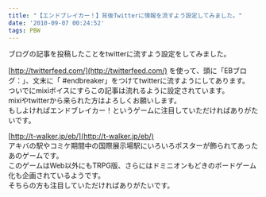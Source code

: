 ```yaml
---
title: "【エンドブレイカー！】背後Twitterに情報を流すよう設定してみました。"
date: '2010-09-07 00:24:52'
tags: PBW
---
```


ブログの記事を投稿したことをtwitterに流すよう設定をしてみました。

[http://twitterfeed.com/](http://twitterfeed.com/)
を使って、頭に「EBブログ：」、文末に「 #endbreaker」をつけてtwitterに流すようにしてあります。  
ついでにmixiボイスにすらこの記事は流れるように設定されています。  
mixiやtwitterから来られた方はよろしくお願いします。  
もしよければエンドブレイカー！というゲームに注目していただければありがたいです。

[http://t-walker.jp/eb/](http://t-walker.jp/eb/)  
アキバの駅やコミケ期間中の国際展示場駅にいろいろポスターが飾られてあったあのゲームです。  
このゲームはWeb以外にもTRPG版、さらにはドミニオンもどきのボードゲーム化も企画されているようです。  
そちらの方も注目していただければありがたいです。
